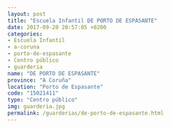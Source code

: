 ```yaml
---
layout: post
title: "Escuela Infantil DE PORTO DE ESPASANTE"
date: 2017-09-20 20:57:05 +0200
categories:
- Escuela Infantil
- a-coruna
- porto-de-espasante
- Centro público
- guarderia
name: "DE PORTO DE ESPASANTE"
province: "A Coruña"
location: "Porto de Espasante"
code: "15021411"
type: "Centro público"
img: guarderia.jpg
permalink: /guarderias/de-porto-de-espasante.html
---
```


